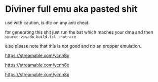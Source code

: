 # Diviner full emu aka pasted shit 
use with caution, is dtc on any anti cheat.

for generating this shit just run the bat which maches your dma and then `source vivado_build.tcl -notrace`

also please note that this is not good and no an propper emulation. 

https://streamable.com/ycnn8x

https://streamable.com/ycnn8x

https://streamable.com/ycnn8x
